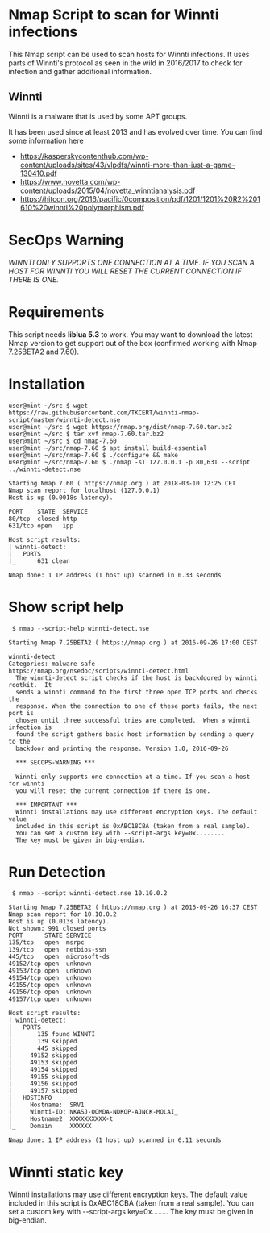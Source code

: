 # Nmap Script to scan for Winnti infections

This Nmap script can be used to scan hosts for Winnti infections.
It uses parts of Winnti's protocol as seen in the wild in 2016/2017 to check for infection and gather additional information.

## Winnti

Winnti is a malware that is used by some APT groups.

It has been used since at least 2013 and has evolved over time. You can find some information here

- https://kasperskycontenthub.com/wp-content/uploads/sites/43/vlpdfs/winnti-more-than-just-a-game-130410.pdf
- https://www.novetta.com/wp-content/uploads/2015/04/novetta_winntianalysis.pdf
- https://hitcon.org/2016/pacific/0composition/pdf/1201/1201%20R2%201610%20winnti%20polymorphism.pdf

# SecOps Warning

*WINNTI ONLY SUPPORTS ONE CONNECTION AT A TIME. IF YOU SCAN A HOST FOR WINNTI
YOU WILL RESET THE CURRENT CONNECTION IF THERE IS ONE.*

# Requirements

This script needs **liblua 5.3** to work. You may want to download the latest Nmap
version to get support out of the box (confirmed working with Nmap 7.25BETA2 and 7.60).

# Installation

```
user@mint ~/src $ wget https://raw.githubusercontent.com/TKCERT/winnti-nmap-script/master/winnti-detect.nse
user@mint ~/src $ wget https://nmap.org/dist/nmap-7.60.tar.bz2
user@mint ~/src $ tar xvf nmap-7.60.tar.bz2
user@mint ~/src $ cd nmap-7.60
user@mint ~/src/nmap-7.60 $ apt install build-essential
user@mint ~/src/nmap-7.60 $ ./configure && make
user@mint ~/src/nmap-7.60 $ ./nmap -sT 127.0.0.1 -p 80,631 --script ../winnti-detect.nse

Starting Nmap 7.60 ( https://nmap.org ) at 2018-03-10 12:25 CET
Nmap scan report for localhost (127.0.0.1)
Host is up (0.0018s latency).

PORT    STATE  SERVICE
80/tcp  closed http
631/tcp open   ipp

Host script results:
| winnti-detect:
|   PORTS
|_      631 clean

Nmap done: 1 IP address (1 host up) scanned in 0.33 seconds
```

# Show script help

```
 $ nmap --script-help winnti-detect.nse

Starting Nmap 7.25BETA2 ( https://nmap.org ) at 2016-09-26 17:00 CEST

winnti-detect
Categories: malware safe
https://nmap.org/nsedoc/scripts/winnti-detect.html
  The winnti-detect script checks if the host is backdoored by winnti rootkit.  It
  sends a winnti command to the first three open TCP ports and checks the
  response. When the connection to one of these ports fails, the next port is
  chosen until three successful tries are completed.  When a winnti infection is
  found the script gathers basic host information by sending a query to the
  backdoor and printing the response. Version 1.0, 2016-09-26

  *** SECOPS-WARNING ***

  Winnti only supports one connection at a time. If you scan a host for winnti
  you will reset the current connection if there is one.

  *** IMPORTANT ***
  Winnti installations may use different encryption keys. The default value
  included in this script is 0xABC18CBA (taken from a real sample).
  You can set a custom key with --script-args key=0x........
  The key must be given in big-endian.
```

# Run Detection

```
 $ nmap --script winnti-detect.nse 10.10.0.2

Starting Nmap 7.25BETA2 ( https://nmap.org ) at 2016-09-26 16:37 CEST
Nmap scan report for 10.10.0.2
Host is up (0.013s latency).
Not shown: 991 closed ports
PORT      STATE SERVICE
135/tcp   open  msrpc
139/tcp   open  netbios-ssn
445/tcp   open  microsoft-ds
49152/tcp open  unknown
49153/tcp open  unknown
49154/tcp open  unknown
49155/tcp open  unknown
49156/tcp open  unknown
49157/tcp open  unknown

Host script results:
| winnti-detect:
|   PORTS
|       135 found WINNTI
|       139 skipped
|       445 skipped
|     49152 skipped
|     49153 skipped
|     49154 skipped
|     49155 skipped
|     49156 skipped
|     49157 skipped
|   HOSTINFO
|     Hostname:  SRV1
|     Winnti-ID: NKASJ-OQMDA-NDKQP-AJNCK-MQLAI_
|     Hostname2  XXXXXXXXXX-t
|_    Domain     XXXXXX

Nmap done: 1 IP address (1 host up) scanned in 6.11 seconds
```
# Winnti static key

Winnti installations may use different encryption keys. The default value
included in this script is 0xABC18CBA (taken from a real sample).
You can set a custom key with --script-args key=0x........
The key must be given in big-endian.
